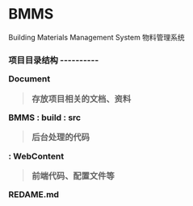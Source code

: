 
# **BMMS**  
Building Materials Management System 物料管理系统
<h3>项目目录结构
----------

**Document**
> 存放项目相关的文档、资料

**BMMS**
:  build
:  src
   > 后台处理的代码
 
:  WebContent
   > 前端代码、配置文件等
 
**REDAME.md**
